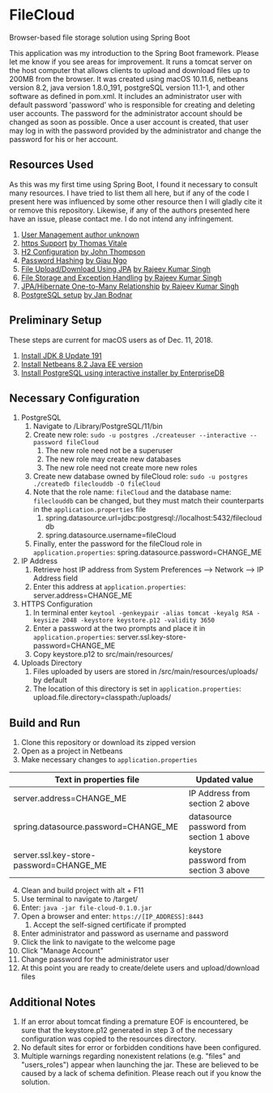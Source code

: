 # FileCloud
Browser-based file storage solution using Spring Boot

This application was my introduction to the Spring Boot framework.  Please let me know if you see areas for improvement.  It runs a tomcat server on the host computer that allows clients to upload and download files up to 200MB from the browser.  It was created using macOS 10.11.6, netbeans version 8.2, java version 1.8.0_191, postgreSQL version 11.1-1, and other software as defined in pom.xml.  It includes an administrator user with default password 'password' who is responsible for creating and deleting user accounts.  The password for the administrator account should be changed as soon as possible.
Once a user account is created, that user may log in with the password provided by the administrator and change the password for his or her account. 

## Resources Used ##
As this was my first time using Spring Boot, I found it necessary to consult many resources.  I have tried to list them all here, but if any of the code I present here was influenced by some other resource then I will gladly cite it or remove this repository.  Likewise, if any of the authors presented here have an issue, please contact me.  I do not intend any infringement.
1.  [User Management author unknown](https://spring.io/guides/gs/securing-web/)
2.  [https Support](https://www.thomasvitale.com/https-spring-boot-ssl-certificate/) [by Thomas Vitale](https://www.thomasvitale.com/)
3.  [H2 Configuration](https://springframework.guru/using-the-h2-database-console-in-spring-boot-with-spring-security/) [by John Thompson](https://springframework.guru/about/)
4.  [Password Hashing](https://hellokoding.com/registration-and-login-example-with-spring-security-spring-boot-spring-data-jpa-hsql-jsp/) [by Giau Ngo](https://hellokoding.com/author/giau/index.html)
5.  [File Upload/Download Using JPA](https://www.callicoder.com/spring-boot-file-upload-download-jpa-hibernate-mysql-database-example/) [by Rajeev Kumar Singh](https://www.callicoder.com/about/)
6.  [File Storage and Exception Handling](https://www.callicoder.com/spring-boot-file-upload-download-rest-api-example/) [by Rajeev Kumar Singh](https://www.callicoder.com/about/)
7.  [JPA/Hibernate One-to-Many Relationship](https://www.callicoder.com/hibernate-spring-boot-jpa-one-to-many-mapping-example/) [by Rajeev Kumar Singh](https://www.callicoder.com/about/)
8.  [PostgreSQL setup](http://zetcode.com/springboot/postgresql/) [by Jan Bodnar](https://github.com/janbodnar)

## Preliminary Setup ##
These steps are current for macOS users as of Dec. 11, 2018.
1.  [Install JDK 8 Update 191](https://www.oracle.com/technetwork/java/javase/downloads/jdk8-downloads-2133151.html)
2.  [Install Netbeans 8.2 Java EE version](https://netbeans.org/downloads/)
3.  [Install PostgreSQL using interactive installer by EnterpriseDB](https://www.enterprisedb.com/downloads/postgres-postgresql-downloads)

## Necessary Configuration ##
1.  PostgreSQL
	1.  Navigate to /Library/PostgreSQL/11/bin
	2.  Create new role: `sudo -u postgres ./createuser --interactive --password fileCloud`
		1.  The new role need not be a superuser
		2.  The new role may create new databases
		3.  The new role need not create more new roles
	3.  Create new database owned by fileCloud role: `sudo -u postgres ./createdb fileclouddb -O fileCloud`
	4.  Note that the role name: `fileCloud` and the database name: `fileclouddb` can be changed, but they must match their counterparts in the `application.properties` file
		1.  spring.datasource.url=jdbc:postgresql://localhost:5432/fileclouddb
		2.  spring.datasource.username=fileCloud
	5.  Finally, enter the password for the fileCloud role in `application.properties`: spring.datasource.password=CHANGE_ME
2.  IP Address
	1.  Retrieve host IP address from System Preferences --> Network --> IP Address field
	2.  Enter this address at `application.properties`: server.address=CHANGE_ME
3.  HTTPS Configuration
	1.  In terminal enter `keytool -genkeypair -alias tomcat -keyalg RSA -keysize 2048 -keystore keystore.p12 -validity 3650`
	2.  Enter a password at the two prompts and place it in `application.properties`: server.ssl.key-store-password=CHANGE_ME
	3.  Copy keystore.p12 to src/main/resources/
4.  Uploads Directory
	1.  Files uploaded by users are stored in /src/main/resources/uploads/ by default
	2.  The location of this directory is set in `application.properties`: upload.file.directory=classpath:/uploads/

## Build and Run ##
1.  Clone this repository or download its zipped version
2.  Open as a project in Netbeans
3.  Make necessary changes to `application.properties`

Text in properties file | Updated value
--- | ---
server.address=CHANGE_ME | IP Address from section 2 above
spring.datasource.password=CHANGE_ME | datasource password from section 1 above
server.ssl.key-store-password=CHANGE_ME | keystore password from section 3 above

4.  Clean and build project with alt + F11
5.  Use terminal to navigate to /target/
6.  Enter: `java -jar file-cloud-0.1.0.jar`
7.  Open a browser and enter: `https://[IP_ADDRESS]:8443`
	1.  Accept the self-signed certificate if prompted
8.  Enter administrator and password as username and password
9.  Click the link to navigate to the welcome page
10.  Click "Manage Account"
12.  Change password for the administrator user
13.  At this point you are ready to create/delete users and upload/download files

## Additional Notes ##
1.  If an error about tomcat finding a premature EOF is encountered, be sure that the keystore.p12 generated in step 3 of the necessary configuration was copied to the resources directory.
2.  No default sites for error or forbidden conditions have been configured.
3.  Multiple warnings regarding nonexistent relations (e.g. "files" and "users_roles") appear when launching the jar.  These are believed to be caused by a lack of schema definition.  Please reach out if you know the solution.
